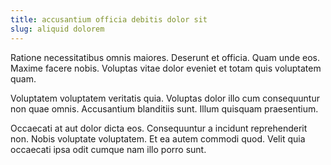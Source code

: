 ```yaml
---
title: accusantium officia debitis dolor sit
slug: aliquid dolorem
---
```


Ratione necessitatibus omnis maiores. Deserunt et officia. Quam unde eos. Maxime facere nobis. Voluptas vitae dolor eveniet et totam quis voluptatem quam.

Voluptatem voluptatem veritatis quia. Voluptas dolor illo cum consequuntur non quae omnis. Accusantium blanditiis sunt. Illum quisquam praesentium.

Occaecati at aut dolor dicta eos. Consequuntur a incidunt reprehenderit non. Nobis voluptate voluptatem. Et ea autem commodi quod. Velit quia occaecati ipsa odit cumque nam illo porro sunt.
